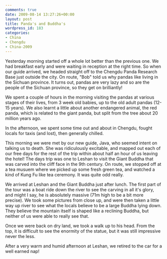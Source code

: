 ```yaml
---
comments: true
date: 2009-08-14 13:27:26+00:00
layout: post
title: Panda's and Buddha's
wordpress_id: 183
categories:
- China
- Chengdu
- China-2009
---
```


Yesterday morning started off a whole lot better than the previous one. We had breakfast early and were waiting in reception at the right time. So when our guide arrived, we headed straight off to the Chengdu Panda Research Base just outside the city. On route, "Bob" told us why pandas like living in the Sichuan province. It turns out, pandas are very lazy and so are the people of the Sichuan province, so they get on brilliantly!

We spent a couple of hours in the morning visiting the pandas at various stages of their lives, from 3 week old babies, up to the old adult pandas (12-15 years). We also learnt a little about another endangered animal, the red panda, which is related to the giant panda, but split from the tree about 20 million years ago.



In the afternoon, we spent some time out and about in Chengdu, fought locals for taxis (and lost), then generally chilled.

This morning we were met by our new guide, Java, who seemed intent on talking us to death. She was ridiculously excitable, and mapped out each of our free days for the rest of the trip within about half an hour of us leaving the hotel! The days trip was one to Leshan to visit the Giant Buddha that was carved into the cliff face in the 9th century. On route, we stopped off at a tea musuem where we picked up some fresh green tea, and watched a kind of Kung Fu like tea ceremony. It was quite odd really.



We arrived at Leshan and the Giant Buddha just after lunch. The first part of the tour was a boat ride down the river to see the carving in all it's glory, and might I say, he is absolutely massive (71m high to be a bit more precise). We took some pictures from close up, and were then taken a little way up river to see what the locals believe to be a large Buddha lying down. They believe the mountain itself is shaped like a reclining Buddha, but neither of us were able to really see that.

Once we were back on dry land, we took a walk up to his head. From the top, it is difficult to see the enormity of the statue, but it was still impressive never the less.



After a very warm and humid afternoon at Leshan, we retired to the car for a well earned nap!
